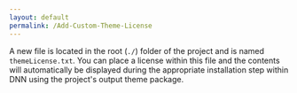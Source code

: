 ```yaml
---
layout: default
permalink: /Add-Custom-Theme-License
---
```


A new file is located in the root (`./`) folder of the project and is named `themeLicense.txt`. You can place a license within this file and the contents will automatically be displayed during the appropriate installation step within DNN using the project's output theme package.

